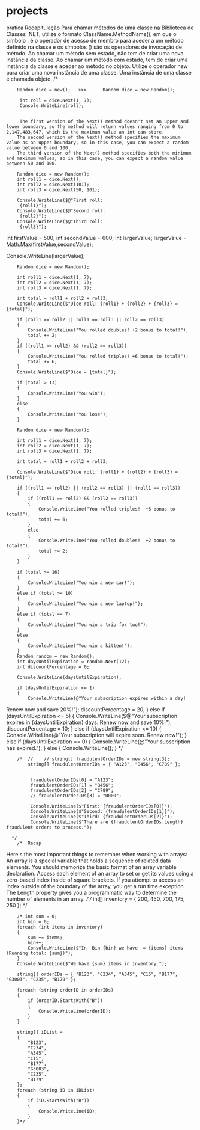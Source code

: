 # projects

pratica
Recapitulação
Para chamar métodos de uma classe na Biblioteca de Classes .NET, utilize o formato ClassName.MethodName(), em que o símbolo . é o operador de acesso de membro para aceder a um método definido na classe e os símbolos () são os operadores de invocação de método.
Ao chamar um método sem estado, não tem de criar uma nova instância da classe.
Ao chamar um método com estado, tem de criar uma instância da classe e aceder ao método no objeto.
Utilize o operador new para criar uma nova instância de uma classe.
Uma instância de uma classe é chamada objeto.
/\*

        Random dice = new();   >>>      Random dice = new Random();

         int roll = dice.Next(1, 7);
         Console.WriteLine(roll);


         The first version of the Next() method doesn't set an upper and lower boundary, so the method will return values ranging from 0 to 2,147,483,647, which is the maximum value an int can store.
        The second version of the Next() method specifies the maximum value as an upper boundary, so in this case, you can expect a random value between 0 and 100.
        The third version of the Next() method specifies both the minimum and maximum values, so in this case, you can expect a random value between 50 and 100.

        Random dice = new Random();
        int roll1 = dice.Next();
        int roll2 = dice.Next(101);
        int roll3 = dice.Next(50, 101);

        Console.WriteLine($@"First roll:
         {roll1}");
        Console.WriteLine($@"Second roll:
         {roll2}");
        Console.WriteLine($@"Third roll:
         {roll3}");

int firstValue = 500;
int secondValue = 600;
int largerValue;
largerValue = Math.Max(firstValue,secondValue);

Console.WriteLine(largerValue);

        Random dice = new Random();

        int roll1 = dice.Next(1, 7);
        int roll2 = dice.Next(1, 7);
        int roll3 = dice.Next(1, 7);

        int total = roll1 + roll2 + roll3;
        Console.WriteLine($"Dice roll: {roll1} + {roll2} + {roll3} = {total}");

        if (roll1 == roll2 || roll1 == roll3 || roll2 == roll3)
        {
            Console.WriteLine("You rolled doubles! +2 bonus to total!");
            total += 2;
        }
        if ((roll1 == roll2) && (roll2 == roll3))
        {
            Console.WriteLine("You rolled triples! +6 bonus to total!");
            total += 6;
        }
        Console.WriteLine($"Dice = {total}");

        if (total > 13)
        {
            Console.WriteLine("You win");
        }
        else
        {
            Console.WriteLine("You lose");
        }

        Random dice = new Random();

        int roll1 = dice.Next(1, 7);
        int roll2 = dice.Next(1, 7);
        int roll3 = dice.Next(1, 7);

        int total = roll1 + roll2 + roll3;

        Console.WriteLine($"Dice roll: {roll1} + {roll2} + {roll3} = {total}");

        if ((roll1 == roll2) || (roll2 == roll3) || (roll1 == roll3))
        {
            if ((roll1 == roll2) && (roll2 == roll3))
            {
                Console.WriteLine("You rolled triples!  +6 bonus to total!");
                total += 6;
            }
            else
            {
                Console.WriteLine("You rolled doubles!  +2 bonus to total!");
                total += 2;
            }
        }

        if (total >= 16)
        {
            Console.WriteLine("You win a new car!");
        }
        else if (total >= 10)
        {
            Console.WriteLine("You win a new laptop!");
        }
        else if (total == 7)
        {
            Console.WriteLine("You win a trip for two!");
        }
        else
        {
            Console.WriteLine("You win a kitten!");
        }
        Random random = new Random();
        int daysUntilExpiration = random.Next(12);
        int discountPercentage = 0;

        Console.WriteLine(daysUntilExpiration);

        if (daysUntilExpiration <= 1)
        {
            Console.WriteLine(@"Your subscription expires within a day!

Renew now and save 20%!");
discountPercentage = 20;
}
else if (daysUntilExpiration <= 5)
{
Console.WriteLine($@"Your subscription expires in {daysUntilExpiration} days.
Renew now and save 10%!");
discountPercentage = 10;
}
else if (daysUntilExpiration <= 10)
{
Console.WriteLine(@"Your subscription will expire soon. Renew now!");
}
else if (daysUntilExpiration == 0)
{
Console.WriteLine(@"Your subscription has expired.");
}
else
{
Console.WriteLine();
}
\*/

        /*  //    // string[] fraudulentOrderIDs = new string[3];
            string[] fraudulentOrderIDs = { "A123", "B456", "C789" };


             fraudulentOrderIDs[0] = "A123";
             fraudulentOrderIDs[1] = "B456";
             fraudulentOrderIDs[2] = "C789";
             // fraudulentOrderIDs[3] = "D000";

             Console.WriteLine($"First: {fraudulentOrderIDs[0]}");
             Console.WriteLine($"Second: {fraudulentOrderIDs[1]}");
             Console.WriteLine($"Third: {fraudulentOrderIDs[2]}");
             Console.WriteLine($"There are {fraudulentOrderIDs.Length} fraudulent orders to process.");

      */
        /*  Recap

Here's the most important things to remember when working with arrays:
An array is a special variable that holds a sequence of related data elements.
You should memorize the basic format of an array variable declaration.
Access each element of an array to set or get its values using a zero-based index inside of square brackets.
If you attempt to access an index outside of the boundary of the array, you get a run time exception.
The Length property gives you a programmatic way to determine the number of elements in an array.
_/
/_ int[] inventory = { 200, 450, 700, 175, 250 };
\*/

        /* int sum = 0;
        int bin = 0;
        foreach (int items in inventory)
        {
            sum += items;
            bin++;
            Console.WriteLine($"In  Bin {bin} we have  = {items} items (Running total: {sum})");
        }
        Console.WriteLine($"We have {sum} items in inventory.");

        string[] orderIDs = { "B123", "C234", "A345", "C15", "B177", "G3003", "C235", "B179" };

        foreach (string orderID in orderIDs)
        {
            if (orderID.StartsWith("B"))
            {
                Console.WriteLine(orderID);
            }
        }

        string[] iDList =
        {
            "B123",
            "C234",
            "A345",
            "C15",
            "B177",
            "G3003",
            "C235",
            "B179"
        };
        foreach (string iD in iDList)
        {
            if (iD.StartsWith("B"))
            {
                Console.WriteLine(iD);
            }
        }*/
